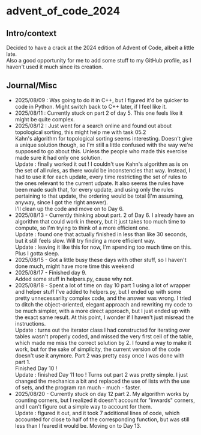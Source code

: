 # advent_of_code_2024

## Intro/context
Decided to have a crack at the 2024 edition of Advent of Code, albeit a little late. \
Also a good opportunity for me to add some stuff to my GitHub profile, as I haven't used it much since its creation.

## Journal/Misc
- 2025/08/09 : Was going to do it in C++, but I figured it'd be quicker to code in Python.
Might switch back to C++ later, if I feel like it. 
- 2025/08/11 : Currently stuck on part 2 of day 5. This one feels like it might be quite complex.
- 2025/08/12 : Just went for a search online and found out about topological sorting, this might help me with task 05.2\
Kahn's algorithm for topological sorting seems interesting. Doesn't give a unique solution though, so I'm still a little
confused with the way we're supposed to go about this. Unless the people who made this exercise made sure it had
only one solution.\
Update : finally worked it out ! I couldn't use Kahn's algorithm as is on the set of all rules,
as there would be inconstencies that way.
Instead, I had to use it for each update, every time restricting the set of rules to the ones relevant to the current udpate.
It also seems the rules have been made such that, for every update, and using only the rules pertaining to that update,
the ordering would be total (I'm assuming, anyway, since I got the right answer).\
I'll clean up the code and move on to Day 6.
- 2025/08/13 - Currently thinking about part. 2 of Day 6. I already have an algorithm that could work in theory,
but it just takes too much time to compute, so I'm trying to think of a more efficient one.\
Update : found one that actually finished in less than like 30 seconds, but it still feels slow.
Will try finding a more efficient way.\
Update : leaving it like this for now, I'm spending too much time on this. Plus I gotta sleep.
- 2025/08/15 - Got a little busy these days with other stuff, so I haven't done much, might have more time this weekend
- 2025/08/17 - Finished day 9.\
Added some stuff in helpers.py, cause why not.
- 2025/08/18 - Spent a lot of time on day 10 part 1 using a lot of wrapper and helper stuff I've added to helpers.py, but
I ended up with some pretty unnecessarilty complex code, and the answer was wrong. I tried to ditch the object-oriented, elegant
approach and rewriting my code to be much simpler, with a more direct approach, but I just ended up with the exact same result.
At this point, I wonder if I haven't just misread the instructions.\
Update : turns out the iterator class I had constructed for iterating over tables wasn't properly coded, and missed the very first
cell of the table, which made me miss the correct solution by 2. I found a way to make it work, but for the sake of simplicity,
the current version of the code doesn't use it anymore.
Part 2 was pretty easy once I was done with part 1. \
Finished Day 10 ! \
Update : finished Day 11 too ! Turns out part 2 was pretty simple. I just changed the mechanics a bit and replaced the use of lists
with the use of sets, and the program ran much - much - faster.
- 2025/08/20 - Currently stuck on day 12 part 2. My algorithm works by counting corners, but I realized it doesn't account for 
"inwards" corners, and I can't figure out a simple way to account for them.\
Update : figured it out, and it took 7 additional lines of code, which accounted for close to half of the corresponding function,
but was still less than I feared it would be. Moving on to Day 13.